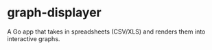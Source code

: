 # graph-displayer
A Go app that takes in spreadsheets (CSV/XLS) and renders them into interactive graphs.
